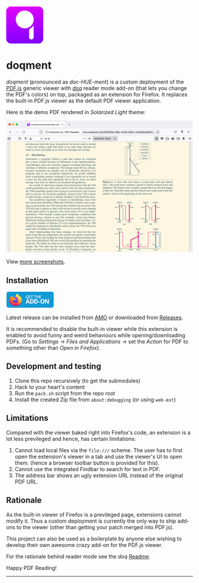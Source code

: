![doqment icon](docs/logo.png)

# doqment

*doqment* (pronounced as *doc-HUE-ment*) is a custom deployment of the
[PDF.js][1] generic viewer with [*doq*][2] reader mode add-on (that lets you
change the PDF's colors) on top, packaged as an extension for Firefox. It
replaces the built-in PDF.js viewer as the default PDF viewer application.

Here is the demo PDF rendered in *Solarized Light* theme:

![Screenshot of doqment running in Firefox](docs/grabs/solarized-light.png)

View [more screenshots](docs/gallery.md#themes).

## Installation

[ ![Get the Add-on](docs/get-addon.png) ][4]

Latest release can be installed from [AMO][4] or downloaded from [Releases][5].

It is recommended to disable the built-in viewer while this extension is
enabled to avoid funny and weird behaviours while opening/downloading PDFs.
(Go to *Settings* -> *Files and Applications* -> set the *Action* for PDF to
something other than *Open in Firefox*).

## Development and testing

1. Clone this repo recursively (to get the submodules)
2. Hack to your heart's content
3. Run the `pack.sh` script from the repo root
4. Install the created Zip file from `about:debugging` (or using `web-ext`)

## Limitations

Compared with the viewer baked right into Firefox's code, an extension is a lot
less previleged and hence, has certain limitations:

1. Cannot load local files via the `file:///` scheme. The user has to first
   open the extension's viewer in a tab and use the viewer's UI to open them.
   (hence a browser toolbar button is provided for this).
2. Cannot use the integrated Findbar to search for text in PDF.
3. The address bar shows an ugly extension URL instead of the original PDF URL.

## Rationale

As the built-in viewer of Firefox is a previleged page, extensions cannot
modify it. Thus a custom deployment is currently the only way to ship add-ons
to the viewer (other than getting your patch merged into PDF.js).

This project can also be used as a boilerplate by anyone else wishing to
develop their own awesome crazy add-on for the PDF.js viewer.

For the rationale behind reader mode see the *doq* [Readme][3].

Happy PDF Reading!

---

[1]: https://mozilla.github.io/pdf.js/web/viewer.html
[2]: https://github.com/shivaprsd/doq
[3]: https://github.com/shivaprsd/doq#why-doq
[4]: https://addons.mozilla.org/addon/doqment
[5]: https://github.com/shivaprsd/doqment/releases/latest

